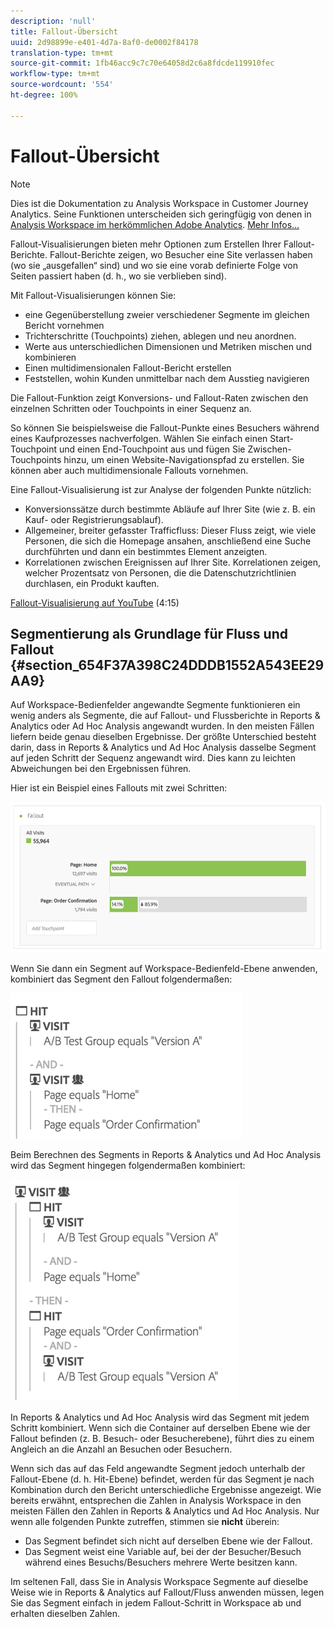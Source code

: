```yaml
---
description: 'null'
title: Fallout-Übersicht
uuid: 2d98899e-e401-4d7a-8af0-de0002f84178
translation-type: tm+mt
source-git-commit: 1fb46acc9c7c70e64058d2c6a8fdcde119910fec
workflow-type: tm+mt
source-wordcount: '554'
ht-degree: 100%

---
```



# Fallout-Übersicht

>[!NOTE]
>
>Dies ist die Dokumentation zu Analysis Workspace in Customer Journey Analytics. Seine Funktionen unterscheiden sich geringfügig von denen in [Analysis Workspace im herkömmlichen Adobe Analytics](https://docs.adobe.com/content/help/de-DE/analytics/analyze/analysis-workspace/home.html). [Mehr Infos...](/help/getting-started/cja-aa.md)

Fallout-Visualisierungen bieten mehr Optionen zum Erstellen Ihrer Fallout-Berichte. Fallout-Berichte zeigen, wo Besucher eine Site verlassen haben (wo sie „ausgefallen“ sind) und wo sie eine vorab definierte Folge von Seiten passiert haben (d. h., wo sie verblieben sind).

Mit Fallout-Visualisierungen können Sie:

* eine Gegenüberstellung zweier verschiedener Segmente im gleichen Bericht vornehmen
* Trichterschritte (Touchpoints) ziehen, ablegen und neu anordnen.
* Werte aus unterschiedlichen Dimensionen und Metriken mischen und kombinieren
* Einen multidimensionalen Fallout-Bericht erstellen
* Feststellen, wohin Kunden unmittelbar nach dem Ausstieg navigieren

Die Fallout-Funktion zeigt Konversions- und Fallout-Raten zwischen den einzelnen Schritten oder Touchpoints in einer Sequenz an.

So können Sie beispielsweise die Fallout-Punkte eines Besuchers während eines Kaufprozesses nachverfolgen. Wählen Sie einfach einen Start-Touchpoint und einen End-Touchpoint aus und fügen Sie Zwischen-Touchpoints hinzu, um einen Website-Navigationspfad zu erstellen. Sie können aber auch multidimensionale Fallouts vornehmen.

Eine Fallout-Visualisierung ist zur Analyse der folgenden Punkte nützlich:

* Konversionssätze durch bestimmte Abläufe auf Ihrer Site (wie z. B. ein Kauf- oder Registrierungsablauf).
* Allgemeiner, breiter gefasster Trafficfluss: Dieser Fluss zeigt, wie viele Personen, die sich die Homepage ansahen, anschließend eine Suche durchführten und dann ein bestimmtes Element anzeigten.
* Korrelationen zwischen Ereignissen auf Ihrer Site. Korrelationen zeigen, welcher Prozentsatz von Personen, die die Datenschutzrichtlinien durchlasen, ein Produkt kauften.

[Fallout-Visualisierung auf YouTube](https://www.youtube.com/watch?v=VcrfHSyIoj8&amp;index=52&amp;list=PL2tCx83mn7GuNnQdYGOtlyCu0V5mEZ8sS) (4:15)

## Segmentierung als Grundlage für Fluss und Fallout {#section_654F37A398C24DDDB1552A543EE29AA9}

Auf Workspace-Bedienfelder angewandte Segmente funktionieren ein wenig anders als Segmente, die auf Fallout- und Flussberichte in Reports &amp; Analytics oder Ad Hoc Analysis angewandt wurden. In den meisten Fällen liefern beide genau dieselben Ergebnisse. Der größte Unterschied besteht darin, dass in Reports &amp; Analytics und Ad Hoc Analysis dasselbe Segment auf jeden Schritt der Sequenz angewandt wird. Dies kann zu leichten Abweichungen bei den Ergebnissen führen.

Hier ist ein Beispiel eines Fallouts mit zwei Schritten:

![](assets/fallout_segments1.png)

Wenn Sie dann ein Segment auf Workspace-Bedienfeld-Ebene anwenden, kombiniert das Segment den Fallout folgendermaßen:

![](assets/fallout_seg.png)

Beim Berechnen des Segments in Reports &amp; Analytics und Ad Hoc Analysis wird das Segment hingegen folgendermaßen kombiniert:

![](assets/fallout_segments3.png)

In Reports &amp; Analytics und Ad Hoc Analysis wird das Segment mit jedem Schritt kombiniert. Wenn sich die Container auf derselben Ebene wie der Fallout befinden (z. B. Besuch- oder Besucherebene), führt dies zu einem Angleich an die Anzahl an Besuchen oder Besuchern.

Wenn sich das auf das Feld angewandte Segment jedoch unterhalb der Fallout-Ebene (d. h. Hit-Ebene) befindet, werden für das Segment je nach Kombination durch den Bericht unterschiedliche Ergebnisse angezeigt. Wie bereits erwähnt, entsprechen die Zahlen in Analysis Workspace in den meisten Fällen den Zahlen in Reports &amp; Analytics und Ad Hoc Analysis. Nur wenn alle folgenden Punkte zutreffen, stimmen sie **nicht** überein:

* Das Segment befindet sich nicht auf derselben Ebene wie der Fallout.
* Das Segment weist eine Variable auf, bei der der Besucher/Besuch während eines Besuchs/Besuchers mehrere Werte besitzen kann.

Im seltenen Fall, dass Sie in Analysis Workspace Segmente auf dieselbe Weise wie in Reports &amp; Analytics auf Fallout/Fluss anwenden müssen, legen Sie das Segment einfach in jedem Fallout-Schritt in Workspace ab und erhalten dieselben Zahlen.
